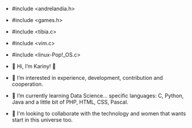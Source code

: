 - #include <andrelandia.h>
- #include <games.h>
- #include <tibia.c>
- #include <vim.c>
- #include <linux-Pop!_OS.c>

- 👋 Hi, I’m Kariny! 👋
- 👀 I’m interested in experience, development, contribution and cooperation.
- 🌱 I’m currently learning Data Science...
  specific languages: C, Python, Java and a little bit of PHP, HTML, CSS, Pascal.
- 💞️ I'm looking to collaborate with the technology and women that wants start in this universe too.
